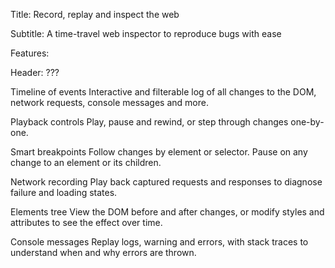 Title:
Record, replay and inspect the web

Subtitle:
A time-travel web inspector to reproduce bugs with ease

Features:

Header:
???

Timeline of events
Interactive and filterable log of all changes to the DOM, network requests, console messages and more.

Playback controls
Play, pause and rewind, or step through changes one-by-one.

Smart breakpoints
Follow changes by element or selector. Pause on any change to an element or its children.

Network recording
Play back captured requests and responses to diagnose failure and loading states.

Elements tree
View the DOM before and after changes, or modify styles and attributes to see the effect over time.

Console messages
Replay logs, warning and errors, with stack traces to understand when and why errors are thrown.
